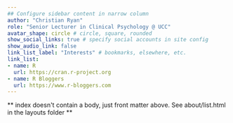 ```yaml
---
## Configure sidebar content in narrow column
author: "Christian Ryan"
role: "Senior Lecturer in Clinical Psychology @ UCC"
avatar_shape: circle # circle, square, rounded
show_social_links: true # specify social accounts in site config
show_audio_link: false
link_list_label: "Interests" # bookmarks, elsewhere, etc.
link_list:
- name: R
  url: https://cran.r-project.org
- name: R Bloggers
  url: https://www.r-bloggers.com
---
```


** index doesn't contain a body, just front matter above.
See about/list.html in the layouts folder **
